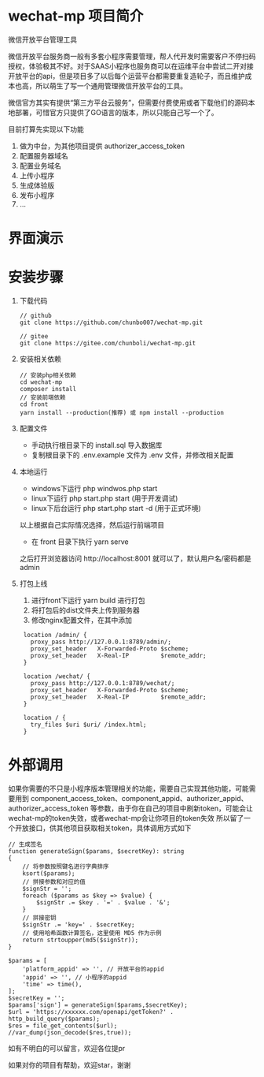 # wechat-mp 项目简介
微信开放平台管理工具

微信开放平台服务商一般有多套小程序需要管理，帮人代开发时需要客户不停扫码授权，体验极其不好。对于SAAS小程序也服务商可以在运维平台中尝试二开对接开放平台的api，但是项目多了以后每个运营平台都需要重复造轮子，而且维护成本也高，所以萌生了写一个通用管理微信开放平台的工具。

微信官方其实有提供“第三方平台云服务”，但需要付费使用或者下载他们的源码本地部署，可惜官方只提供了GO语言的版本，所以只能自己写一个了。

目前打算先实现以下功能

1. 做为中台，为其他项目提供 authorizer_access_token
2. 配置服务器域名
3. 配置业务域名
4. 上传小程序
5. 生成体验版
6. 发布小程序
7. ...

# 界面演示

# 安装步骤

1. 下载代码
    ```
    // github
    git clone https://github.com/chunbo007/wechat-mp.git
    
    // gitee
    git clone https://gitee.com/chunboli/wechat-mp.git
    ```
2. 安装相关依赖
    ```
    // 安装php相关依赖
    cd wechat-mp
    composer install
    // 安装前端依赖
    cd front
    yarn install --production(推荐) 或 npm install --production
    ```
3. 配置文件
   + 手动执行根目录下的 install.sql 导入数据库
   + 复制根目录下的 .env.example 文件为 .env 文件，并修改相关配置
4. 本地运行
   + windows下运行 php windwos.php start
   + linux下运行 php start.php start (用于开发调试)
   + linux下后台运行 php start.php start -d (用于正式环境)

   以上根据自己实际情况选择，然后运行前端项目
   + 在 front 目录下执行 yarn serve

   之后打开浏览器访问 http://localhost:8001 就可以了，默认用户名/密码都是 admin

5. 打包上线
   1. 进行front下运行 yarn build 进行打包
   2. 将打包后的dist文件夹上传到服务器
   3. 修改nginx配置文件，在其中添加
   ```
    location /admin/ {
      proxy_pass http://127.0.0.1:8789/admin/;
      proxy_set_header   X-Forwarded-Proto $scheme;
      proxy_set_header   X-Real-IP         $remote_addr;
    }
    
    location /wechat/ {
      proxy_pass http://127.0.0.1:8789/wechat/;
      proxy_set_header   X-Forwarded-Proto $scheme;
      proxy_set_header   X-Real-IP         $remote_addr;
    }
    
    location / {
      try_files $uri $uri/ /index.html;
    }
   ```

# 外部调用

如果你需要的不只是小程序版本管理相关的功能，需要自己实现其他功能，可能需要用到
component_access_token、component_appid、authorizer_appid、authorizer_access_token
等参数，由于你在自己的项目中刷新token，可能会让wechat-mp的token失效，或者wechat-mp会让你项目的token失效
所以留了一个开放接口，供其他项目获取相关token，具体调用方式如下

```
// 生成签名
function generateSign($params, $secretKey): string
{
    // 将参数按照键名进行字典排序
    ksort($params);
    // 拼接参数和对应的值
    $signStr = '';
    foreach ($params as $key => $value) {
        $signStr .= $key . '=' . $value . '&';
    }
    // 拼接密钥
    $signStr .= 'key=' . $secretKey;
    // 使用哈希函数计算签名，这里使用 MD5 作为示例
    return strtoupper(md5($signStr));
}

$params = [
    'platform_appid' => '', // 开放平台的appid
    'appid' => '', // 小程序的appid
    'time' => time(),
];
$secretKey = '';
$params['sign'] = generateSign($params,$secretKey);
$url = 'https://xxxxxx.com/openapi/getToken?' . http_build_query($params);
$res = file_get_contents($url);
//var_dump(json_decode($res,true));
```

如有不明白的可以留言，欢迎各位提pr

如果对你的项目有帮助，欢迎star，谢谢
